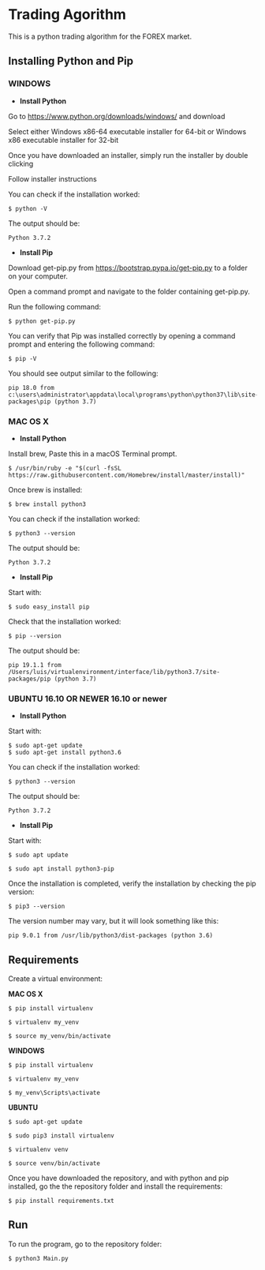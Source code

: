 # Trading Agorithm

This is a python trading algorithm for the FOREX market.


## Installing Python and Pip


### WINDOWS

- **Install Python**

Go to https://www.python.org/downloads/windows/ and download 
    
Select either Windows x86-64 executable installer for 64-bit or Windows x86 executable installer for 32-bit

Once you have downloaded an installer, simply run the installer by double clicking
    
Follow installer instructions
    
You can check if the installation worked:
    
    $ python -V
    
The output should be:
    
    Python 3.7.2


- **Install Pip**

Download get-pip.py from https://bootstrap.pypa.io/get-pip.py to a folder on your computer.
    
Open a command prompt and navigate to the folder containing get-pip.py.
    
Run the following command:
    
    $ python get-pip.py
    
You can verify that Pip was installed correctly by opening a command prompt and entering the following command:
    
    $ pip -V
    
You should see output similar to the following:
    
    pip 18.0 from c:\users\administrator\appdata\local\programs\python\python37\lib\site-packages\pip (python 3.7)


    
### MAC OS X

- **Install Python**

Install brew, Paste this in a macOS Terminal prompt.
    
    $ /usr/bin/ruby -e "$(curl -fsSL https://raw.githubusercontent.com/Homebrew/install/master/install)"

Once brew is installed:
    
    $ brew install python3
    
You can check if the installation worked:
    
    $ python3 --version
    
The output should be:
    
    Python 3.7.2


- **Install Pip**

Start with:

    $ sudo easy_install pip
    
Check that the installation worked:
    
    $ pip --version
    
The output should be:
    
    pip 19.1.1 from /Users/luis/virtualenvironment/interface/lib/python3.7/site-packages/pip (python 3.7)
    

    

### UBUNTU 16.10 OR NEWER 16.10 or newer

- **Install Python**

Start with:

    $ sudo apt-get update
    $ sudo apt-get install python3.6
    
You can check if the installation worked:
    
    $ python3 --version
    
The output should be:
    
    Python 3.7.2


- **Install Pip**

Start with:
   
    $ sudo apt update 
    
    $ sudo apt install python3-pip
    
Once the installation is completed, verify the installation by checking the pip version:
    
    $ pip3 --version
    
The version number may vary, but it will look something like this:
    
    pip 9.0.1 from /usr/lib/python3/dist-packages (python 3.6)
    
    
    
## Requirements

Create a virtual environment:

**MAC OS X**

    $ pip install virtualenv
    
    $ virtualenv my_venv
    
    $ source my_venv/bin/activate
   
**WINDOWS**

    $ pip install virtualenv
    
    $ virtualenv my_venv
    
    $ my_venv\Scripts\activate

**UBUNTU**

    $ sudo apt-get update
    
    $ sudo pip3 install virtualenv 
    
    $ virtualenv venv
    
    $ source venv/bin/activate

Once you have downloaded the repository, and with python and pip installed, go the the repository folder and install the requirements:

    $ pip install requirements.txt    


## Run 

To run the program, go to the repository folder:
    
    $ python3 Main.py
